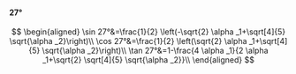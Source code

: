 #### 27°

$$
\begin{aligned}
\sin 27°&=\frac{1}{2} \left(-\sqrt{2} \alpha _1+\sqrt[4]{5} \sqrt{\alpha _2}\right)\\
\cos 27°&=\frac{1}{2} \left(\sqrt{2} \alpha _1+\sqrt[4]{5} \sqrt{\alpha _2}\right)\\
\tan 27°&=1-\frac{4 \alpha _1}{2 \alpha _1+\sqrt{2} \sqrt[4]{5} \sqrt{\alpha _2}}\\
\end{aligned}
$$

